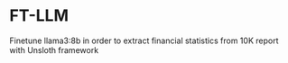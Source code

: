 # FT-LLM
Finetune llama3:8b in order to extract financial statistics from 10K report with Unsloth framework
